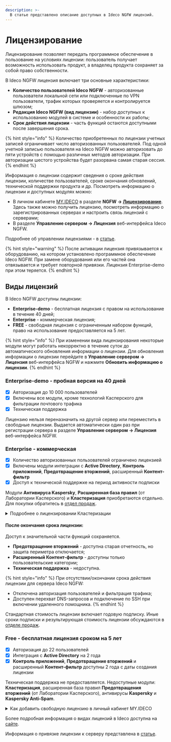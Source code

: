 ```yaml
---
description: >-
  В статье представлено описание доступных в Ideco NGFW лицензий.
---
```


# Лицензирование

Лицензирование позволяет передать программное обеспечение в пользование на условиях лицензии: пользователь получает возможность использовать продукт, а владелец продукта сохраняет за собой право собственности.

В Ideco NGFW лицензия включает три основные характеристики:

* **Количество пользователей Ideco NGFW** - авторизованные пользователи локальной сети или подключенные по VPN пользователи, трафик которых проверяется и контролируется шлюзом;
* **Редакция Ideco NGFW (вид лицензии)** - набор доступных к использованию модулей в системе и особенности их работы;
* **Срок действия лицензии** - часть функций остаются доступными после завершения срока.

{% hint style="info" %}
Количество приобретенных по лицензии учетных записей ограничивает число авторизованных пользователей. Под одной учетной записью пользователя на Ideco NGFW можно авторизовать до пяти устройств с помощью различных методов авторизации. При авторизации шестого устройства будет разорвана самая старая сессия.
{% endhint %}

Информация о лицензии содержит сведения о сроке действия лицензии, количестве пользователей, сроке окончания обновлений, технической поддержки продукта и др. Посмотреть информацию о лицензии и доступных модулях можно:

* В личном кабинете [MY.IDECO](/settings-my/README.md) в разделе **NGFW -> [Лицензирование](https://my.ideco.ru)**. Здесь также можно получить лицензию, посмотреть информацию о зарегистрированных серверах и настроить связь лицензий с серверами;
* В разделе **Управление сервером -> Лицензия** веб-интерфейса Ideco NGFW.

Подробнее об управлении лицензиями - в [статье](/settings/server-management/license-management.md).

{% hint style="warning" %}
После активации лицензия привязывается к оборудованию, на котором установлено программное обеспечение Ideco NGFW. При замене оборудования или его частей она отвязывается и требует повторной привязки. Лицензия Enterprise-demo при этом теряется.
{% endhint %}

## Виды лицензий

В Ideco NGFW доступны лицензии:
* **Enterprise-demo** - бесплатная лицензия с правом на использование в течение 40 дней;
* **Enterprise** - коммерческая лицензия;
* **FREE** - свободная лицензия с ограниченным набором функций, право на использование предоставляется на 5 лет.

{% hint style="info" %}
При изменении вида лицензирования некоторые модули могут работать некорректно в течение суток до автоматического обновления информации о лицензии. Для обновления информации о лицензии перейдите в **Управление сервером -> Лицензия** веб-интерфейса NGFW и нажмите **Обновить информацию о лицензии**.
{% endhint %}

### Enterprise-demo - пробная версия на 40 дней

* [x] Авторизация до 10 000 пользователей
* [x] Включены все модули, кроме технологий Касперского для фильтрации почтового трафика
* [x] Техническая поддержка

Лицензию нельзя переназначить на другой сервер или переместить в свободные лицензии. Выдается автоматически один раз при регистрации сервера в разделе **Управление сервером -> Лицензия** веб-интерфейса NGFW.

### Enterprise - коммерческая

* [x] Количество авторизованных пользователей ограничено лицензией
* [x] Включены модули интеграции с **Active Directory**, **Контроль приложений**, **Предотвращение вторжений**, расширенный **Контент-фильтр**
* [x] Доступ к технической поддержке на период активности подписки 

Модули **Антивируса Kaspersky**, **Расширенная база правил** (от Лаборатории Касперского) и **Кластеризация** приобретаются отдельно. Для покупки обратитесь в [отдел продаж](https://ideco.ru/kontakty).

<details>
<summary>Подробнее о лицензировании Кластеризации</summary>

Начиная с 18-й версии, в системе лицензирования произошли изменения:

* Все Enterprise-лицензии с действующей подпиской на обновления получат включенный в лицензию кластер до первого июля 2029 года;
* Стоимость продления лицензий не изменится до первого июля 2025 года, после чего лицензия будет учитывать включенный модуль кластера. При этом сама лицензия на **Кластеризацию** станет бессрочной;
* При покупке новой лицензии на Ideco NGFW модуль **Кластеризация** необходимо заказывать дополнительно;
* После окончания срока действия лицензии на **Кластеризацию**, работа кластера не нарушается.
  
</details>

#### **После окончания срока лицензии:**

Доступ к значительной части функций сохраняется.

* **Предотвращение вторжений** - доступна старая отчетность, но защита периметра отключается;
* **Расширенный Контент-фильтр** - доступны только пользовательские категории;
* **Техническая поддержка** - недоступна.

{% hint style="info" %}
При отсутствии/окончании срока действия лицензии для сервера Ideco NGFW:
* Отключена авторизация пользователей и фильтрация трафика;
* Доступен перехват DNS-запросов и подключение по SSH при включении удаленного помощника.
{% endhint %}

Стандартная стоимость лицензии включает годовую подписку. Иные сроки подписки и результирующая стоимость лицензии обсуждаются в [отделе продаж](https://ideco.ru/kontakty).

### Free - бесплатная лицензия сроком на 5 лет

* [x] Авторизация до 22 пользователей
* [x] Интеграция с **Active Directory** на 2 года
* [x] **Контроль приложений**, **Предотвращение вторжений** и расширенный **Контент-фильтр** доступны 2 года с даты создания лицензии
  
Техническая поддержка не предоставляется. Недоступные модули: **Кластеризация**, расширенная база правил **Предотвращения вторжений** (от Лаборатории Касперского), антивирусы **Kaspersky** и **Kaspersky Anti-Spam**.

<details>
<summary>Как добавить свободную лицензию в личный кабинет MY.IDECO</summary>

Чтобы добавить лицензию FREE в личный кабинет, нажмите кнопку **Добавить бесплатную лицензию** в разделе **Лицензирование**. Добавленная лицензия отобразится в таблице **Свободные лицензии**.

</details>

Более подробная информация о видах лицензий в Ideco доступна на [сайте](https://ideco.ru/sravnenie-versiy).

Информация о привязке лицензии к серверу представлена в [статье](/settings/server-management/license-management.md).

